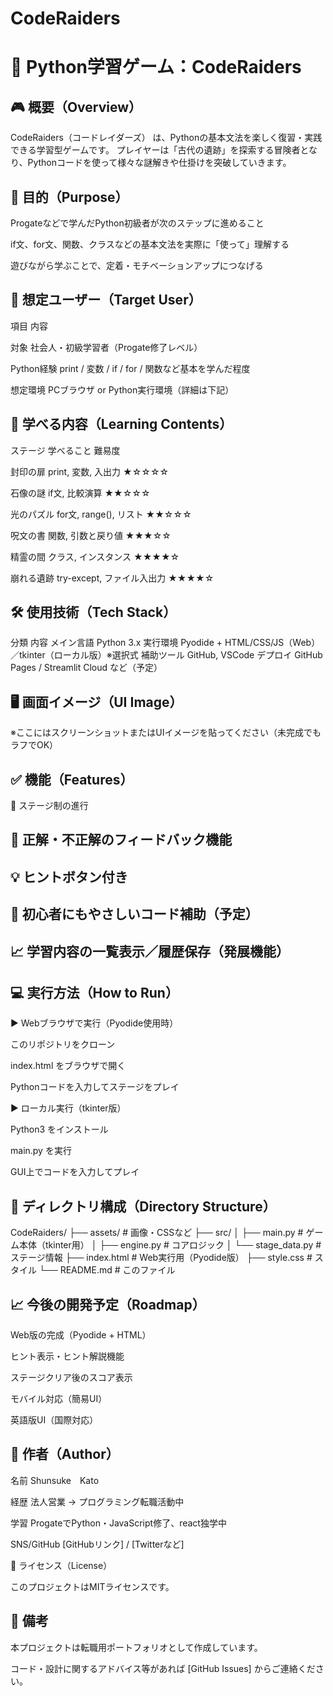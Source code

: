 # CodeRaiders

# 📘 Python学習ゲーム：CodeRaiders

## 🎮 概要（Overview）

CodeRaiders（コードレイダーズ） は、Pythonの基本文法を楽しく復習・実践できる学習型ゲームです。
プレイヤーは「古代の遺跡」を探索する冒険者となり、Pythonコードを使って様々な謎解きや仕掛けを突破していきます。

## 🚀 目的（Purpose）

Progateなどで学んだPython初級者が次のステップに進めること

if文、for文、関数、クラスなどの基本文法を実際に「使って」理解する

遊びながら学ぶことで、定着・モチベーションアップにつなげる

## 👤 想定ユーザー（Target User）

項目	内容

対象	社会人・初級学習者（Progate修了レベル）

Python経験	print / 変数 / if / for / 関数など基本を学んだ程度

想定環境	PCブラウザ or Python実行環境（詳細は下記）

## 🧠 学べる内容（Learning Contents）

ステージ	学べること	難易度

封印の扉	print, 変数, 入出力	★☆☆☆☆

石像の謎	if文, 比較演算	★★☆☆☆

光のパズル	for文, range(), リスト	★★☆☆☆

呪文の書	関数, 引数と戻り値	★★★☆☆

精霊の間	クラス, インスタンス	★★★★☆

崩れる遺跡	try-except, ファイル入出力	★★★★☆

## 🛠 使用技術（Tech Stack）
分類	内容
メイン言語	Python 3.x
実行環境	Pyodide + HTML/CSS/JS（Web）／tkinter（ローカル版）※選択式
補助ツール	GitHub, VSCode
デプロイ	GitHub Pages / Streamlit Cloud など（予定）

## 🖥️ 画面イメージ（UI Image）

※ここにはスクリーンショットまたはUIイメージを貼ってください（未完成でもラフでOK）

## ✅ 機能（Features）

🧩 ステージ制の進行

## 🧠 正解・不正解のフィードバック機能

## 💡 ヒントボタン付き

## 📘 初心者にもやさしいコード補助（予定）

## 📈 学習内容の一覧表示／履歴保存（発展機能）

## 💻 実行方法（How to Run）

▶ Webブラウザで実行（Pyodide使用時）

このリポジトリをクローン

index.html をブラウザで開く

Pythonコードを入力してステージをプレイ

▶ ローカル実行（tkinter版）

Python3 をインストール

main.py を実行

GUI上でコードを入力してプレイ

## 📂 ディレクトリ構成（Directory Structure）

CodeRaiders/
├── assets/             # 画像・CSSなど
├── src/
│   ├── main.py         # ゲーム本体（tkinter用）
│   ├── engine.py       # コアロジック
│   └── stage_data.py   # ステージ情報
├── index.html          # Web実行用（Pyodide版）
├── style.css           # スタイル
└── README.md           # このファイル

## 📈 今後の開発予定（Roadmap）

 Web版の完成（Pyodide + HTML）

 ヒント表示・ヒント解説機能

 ステージクリア後のスコア表示

 モバイル対応（簡易UI）

 英語版UI（国際対応）

## 👤 作者（Author）

名前	Shunsuke　Kato

経歴	法人営業 → プログラミング転職活動中

学習	ProgateでPython・JavaScript修了、react独学中

SNS/GitHub	[GitHubリンク] / [Twitterなど]

📮 ライセンス（License）

このプロジェクトはMITライセンスです。

## 📝 備考

本プロジェクトは転職用ポートフォリオとして作成しています。

コード・設計に関するアドバイス等があれば [GitHub Issues] からご連絡ください。
